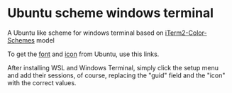 # Ubuntu scheme windows terminal
A Ubuntu like scheme for windows terminal based on [iTerm2-Color-Schemes](https://github.com/mbadolato/iTerm2-Color-Schemes) model

To get the [font](https://design.ubuntu.com/font/) and [icon](https://www.flaticon.com/search?word=ubuntu) from Ubuntu, use this links. 

After installing WSL and Windows Terminal, simply click the setup menu and add their sessions, of course, replacing the "guid" field and the "icon" with the correct values.